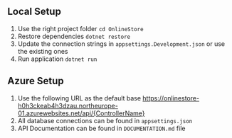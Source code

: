 ## Local Setup

1. Use the right project folder `cd OnlineStore`
2. Restore dependencies `dotnet restore`
3. Update the connection strings in `appsettings.Development.json` or use the existing ones
4. Run application `dotnet run`

## Azure Setup

1. Use the following URL as the default base https://onlinestore-h0h3ckeab4h3dzau.northeurope-01.azurewebsites.net/api/{ControllerName}
2. All database connections can be found in `appsettings.json`
3. API Documentation can be found in `DOCUMENTATION.md` file
